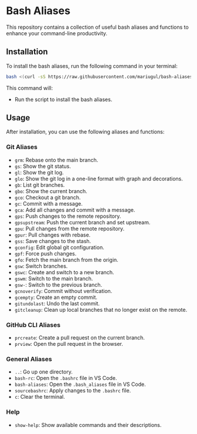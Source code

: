 # Bash Aliases

This repository contains a collection of useful bash aliases and functions to enhance your command-line productivity.

## Installation

To install the bash aliases, run the following command in your terminal:

```bash
bash <(curl -sS https://raw.githubusercontent.com/mariugul/bash-aliases/main/install.sh)
```

This command will:
- Run the script to install the bash aliases.

## Usage

After installation, you can use the following aliases and functions:

### Git Aliases
- `grm`: Rebase onto the main branch.
- `gs`: Show the git status.
- `gl`: Show the git log.
- `glo`: Show the git log in a one-line format with graph and decorations.
- `gb`: List git branches.
- `gbo`: Show the current branch.
- `gco`: Checkout a git branch.
- `gc`: Commit with a message.
- `gca`: Add all changes and commit with a message.
- `gps`: Push changes to the remote repository.
- `gpsupstream`: Push the current branch and set upstream.
- `gpu`: Pull changes from the remote repository.
- `gpur`: Pull changes with rebase.
- `gss`: Save changes to the stash.
- `gconfig`: Edit global git configuration.
- `gpf`: Force push changes.
- `gfo`: Fetch the main branch from the origin.
- `gsw`: Switch branches.
- `gswc`: Create and switch to a new branch.
- `gswm`: Switch to the main branch.
- `gsw-`: Switch to the previous branch.
- `gcnoverify`: Commit without verification.
- `gcempty`: Create an empty commit.
- `gitundolast`: Undo the last commit.
- `gitcleanup`: Clean up local branches that no longer exist on the remote.

### GitHub CLI Aliases
- `prcreate`: Create a pull request on the current branch.
- `prview`: Open the pull request in the browser.

### General Aliases
- `..`: Go up one directory.
- `bash-rc`: Open the `.bashrc` file in VS Code.
- `bash-aliases`: Open the `.bash_aliases` file in VS Code.
- `sourcebashrc`: Apply changes to the `.bashrc` file.
- `c`: Clear the terminal.

### Help
- `show-help`: Show available commands and their descriptions.
